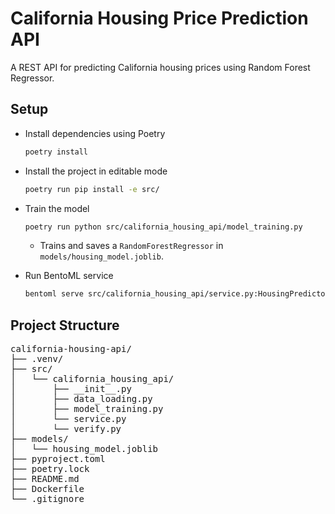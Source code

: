 # California Housing Price Prediction API

A REST API for predicting California housing prices using Random Forest Regressor.

## Setup

- Install dependencies using Poetry
  ```bash
  poetry install
  ```
- Install the project in editable mode
  ```bash
  poetry run pip install -e src/
  ```
- Train the model

  ```bash
  poetry run python src/california_housing_api/model_training.py
  ```

  - Trains and saves a `RandomForestRegressor` in `models/housing_model.joblib`.

- Run BentoML service

  ```bash
  bentoml serve src/california_housing_api/service.py:HousingPredictor
  ```

## Project Structure

<pre>
california-housing-api/
├── .venv/
├── src/
│   └── california_housing_api/
│       ├── __init__.py
│       ├── data_loading.py
│       ├── model_training.py
│       └── service.py
│       └── verify.py
├── models/
│   └── housing_model.joblib
├── pyproject.toml
├── poetry.lock
├── README.md
├── Dockerfile
└── .gitignore
</pre>
